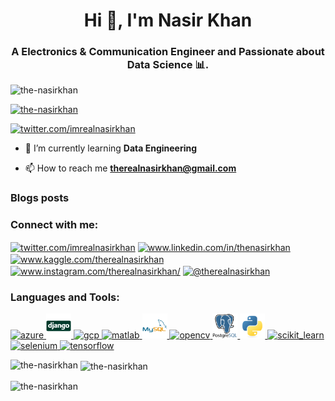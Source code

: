 <h1 align="center">Hi 👋, I'm Nasir Khan</h1>
<h3 align="center">A Electronics & Communication Engineer and Passionate about Data Science 📊.</h3>

<p align="left"> <img src="https://komarev.com/ghpvc/?username=the-nasirkhan&label=Profile%20views&color=0e75b6&style=flat" alt="the-nasirkhan" /> </p>

<p align="left"> <a href="https://github.com/ryo-ma/github-profile-trophy"><img src="https://github-profile-trophy.vercel.app/?username=the-nasirkhan" alt="the-nasirkhan" /></a> </p>

<p align="left"> <a href="https://twitter.com/twitter.com/imrealnasirkhan" target="blank"><img src="https://img.shields.io/twitter/follow/twitter.com/imrealnasirkhan?logo=twitter&style=for-the-badge" alt="twitter.com/imrealnasirkhan" /></a> </p>

- 🌱 I’m currently learning **Data Engineering**

- 📫 How to reach me **therealnasirkhan@gmail.com**

### Blogs posts
<!-- BLOG-POST-LIST:START -->
<!-- BLOG-POST-LIST:END -->

<h3 align="left">Connect with me:</h3>
<p align="left">
<a href="https://twitter.com/twitter.com/imrealnasirkhan" target="blank"><img align="center" src="https://raw.githubusercontent.com/rahuldkjain/github-profile-readme-generator/master/src/images/icons/Social/twitter.svg" alt="twitter.com/imrealnasirkhan" height="30" width="40" /></a>
<a href="https://linkedin.com/in/www.linkedin.com/in/thenasirkhan" target="blank"><img align="center" src="https://raw.githubusercontent.com/rahuldkjain/github-profile-readme-generator/master/src/images/icons/Social/linked-in-alt.svg" alt="www.linkedin.com/in/thenasirkhan" height="30" width="40" /></a>
<a href="https://kaggle.com/www.kaggle.com/therealnasirkhan" target="blank"><img align="center" src="https://raw.githubusercontent.com/rahuldkjain/github-profile-readme-generator/master/src/images/icons/Social/kaggle.svg" alt="www.kaggle.com/therealnasirkhan" height="30" width="40" /></a>
<a href="https://instagram.com/www.instagram.com/therealnasirkhan/" target="blank"><img align="center" src="https://raw.githubusercontent.com/rahuldkjain/github-profile-readme-generator/master/src/images/icons/Social/instagram.svg" alt="www.instagram.com/therealnasirkhan/" height="30" width="40" /></a>
<a href="https://medium.com/@therealnasirkhan" target="blank"><img align="center" src="https://raw.githubusercontent.com/rahuldkjain/github-profile-readme-generator/master/src/images/icons/Social/medium.svg" alt="@therealnasirkhan" height="30" width="40" /></a>
</p>

<h3 align="left">Languages and Tools:</h3>
<p align="left"> <a href="https://azure.microsoft.com/en-in/" target="_blank"> <img src="https://www.vectorlogo.zone/logos/microsoft_azure/microsoft_azure-icon.svg" alt="azure" width="40" height="40"/> </a> <a href="https://www.djangoproject.com/" target="_blank"> <img src="https://raw.githubusercontent.com/devicons/devicon/master/icons/django/django-original.svg" alt="django" width="40" height="40"/> </a> <a href="https://cloud.google.com" target="_blank"> <img src="https://www.vectorlogo.zone/logos/google_cloud/google_cloud-icon.svg" alt="gcp" width="40" height="40"/> </a> <a href="https://www.mathworks.com/" target="_blank"> <img src="https://upload.wikimedia.org/wikipedia/commons/2/21/Matlab_Logo.png" alt="matlab" width="40" height="40"/> </a> <a href="https://www.mysql.com/" target="_blank"> <img src="https://raw.githubusercontent.com/devicons/devicon/master/icons/mysql/mysql-original-wordmark.svg" alt="mysql" width="40" height="40"/> </a> <a href="https://opencv.org/" target="_blank"> <img src="https://www.vectorlogo.zone/logos/opencv/opencv-icon.svg" alt="opencv" width="40" height="40"/> </a> <a href="https://www.postgresql.org" target="_blank"> <img src="https://raw.githubusercontent.com/devicons/devicon/master/icons/postgresql/postgresql-original-wordmark.svg" alt="postgresql" width="40" height="40"/> </a> <a href="https://www.python.org" target="_blank"> <img src="https://raw.githubusercontent.com/devicons/devicon/master/icons/python/python-original.svg" alt="python" width="40" height="40"/> </a> <a href="https://scikit-learn.org/" target="_blank"> <img src="https://upload.wikimedia.org/wikipedia/commons/0/05/Scikit_learn_logo_small.svg" alt="scikit_learn" width="40" height="40"/> </a> <a href="https://www.selenium.dev" target="_blank"> <img src="https://raw.githubusercontent.com/detain/svg-logos/780f25886640cef088af994181646db2f6b1a3f8/svg/selenium-logo.svg" alt="selenium" width="40" height="40"/> </a> <a href="https://www.tensorflow.org" target="_blank"> <img src="https://www.vectorlogo.zone/logos/tensorflow/tensorflow-icon.svg" alt="tensorflow" width="40" height="40"/> </a> </p>

<p><img align="left" src="https://github-readme-stats.vercel.app/api/top-langs?username=the-nasirkhan&show_icons=true&locale=en&layout=compact" alt="the-nasirkhan" /></p>

<p>&nbsp;<img align="center" src="https://github-readme-stats.vercel.app/api?username=the-nasirkhan&show_icons=true&locale=en" alt="the-nasirkhan" /></p>

<p><img align="center" src="https://github-readme-streak-stats.herokuapp.com/?user=the-nasirkhan&" alt="the-nasirkhan" /></p>
